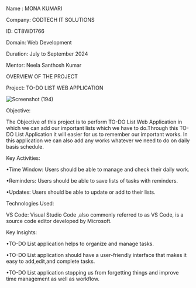 Name : MONA  KUMARI

Company: CODTECH IT SOLUTIONS

ID: CT8WD1766

Domain: Web Development

Duration: July to September 2024

Mentor: Neela Santhosh Kumar

OVERVIEW OF THE PROJECT

Project: TO-DO LIST WEB APPLICATION

![Screenshot (194)](https://github.com/user-attachments/assets/b1d0bd25-12cc-4671-b890-ef8f8f32f13f)

Objective:

The Objective of this project is to perform TO-DO List Web Application in which we can add our important
lists which we have to do.Through this TO-DO List Application it will easier for us to remember our important works.
In this application we can also add any works whatever we need to do on daily basis schedule.

Key Activities:

•Time Window: Users should be able to manage and check their daily work.

•Reminders: Users should be able to save lists of tasks with reminders.

•Updates: Users should be able to update or add to their lists.

Technologies Used:

VS Code: Visual Studio Code ,also commonly referred to as VS Code,
is a source code editor developed by Microsoft.

Key Insights:

•TO-DO List application helps to organize and manage tasks.

•TO-DO List application should have a user-friendly interface
that makes it easy to add,edit,and complete tasks.

•TO-DO List application stopping us from forgetting things
and improve time management as well as workflow.



 

